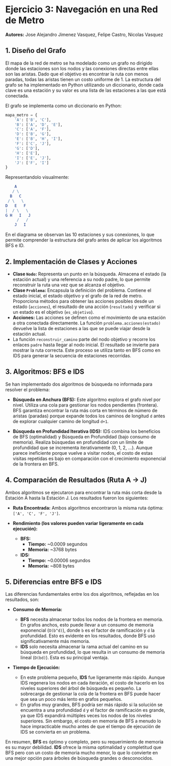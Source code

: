 # Ejercicio 3: Navegación en una Red de Metro

**Autores:** Jose Alejandro Jimenez Vasquez, Felipe Castro, Nicolas Vasquez

## 1. Diseño del Grafo

El mapa de la red de metro se ha modelado como un grafo no dirigido donde las estaciones son los nodos y las conexiones directas entre ellas son las aristas. Dado que el objetivo es encontrar la ruta con menos paradas, todas las aristas tienen un costo uniforme de 1. La estructura del grafo se ha implementado en Python utilizando un diccionario, donde cada clave es una estación y su valor es una lista de las estaciones a las que está conectada.

El grafo se implementa como un diccionario en Python:
```python
mapa_metro = {
    'A': ['B', 'C'],
    'B': ['A', 'D', 'E'],
    'C': ['A', 'F'],
    'D': ['B', 'G'],
    'E': ['B', 'H', 'I'],
    'F': ['C', 'J'],
    'G': ['D'],
    'H': ['E'],
    'I': ['E', 'J'],
    'J': ['F', 'I']
}
```
Representandolo visualmente:
```mathematica
    A
   / \
  B   C
 / \   \
D   E   F
|  / \   \
G H   I   J
     /   /
    J   I
```

En el diagrama se observan las 10 estaciones y sus conexiones, lo que permite comprender la estructura del grafo antes de aplicar los algoritmos BFS e ID.

## 2. Implementación de Clases y Acciones

- **Clase `Nodo`:** Representa un punto en la búsqueda. Almacena el estado (la estación actual) y una referencia a su nodo padre, lo que permite reconstruir la ruta una vez que se alcanza el objetivo.
- **Clase `Problema`:** Encapsula la definición del problema. Contiene el estado inicial, el estado objetivo y el grafo de la red de metro. Proporciona métodos para obtener las acciones posibles desde un estado (`acciones`), el resultado de una acción (`resultado`) y verificar si un estado es el objetivo (`es_objetivo`).
- **Acciones:** Las acciones se definen como el movimiento de una estación a otra conectada directamente. La función `problema.acciones(estado)` devuelve la lista de estaciones a las que se puede viajar desde la estación actual.
- La función `reconstruir_camino` parte del nodo objetivo y recorre los enlaces `padre` hasta llegar al nodo inicial.  El resultado se invierte para mostrar la ruta correcta. Este proceso se utiliza tanto en BFS como en IDS para generar la secuencia de estaciones recorridas.

## 3. Algoritmos: BFS e IDS

Se han implementado dos algoritmos de búsqueda no informada para resolver el problema:

- **Búsqueda en Anchura (BFS):** Este algoritmo explora el grafo nivel por nivel. Utiliza una cola para gestionar los nodos pendientes (frontera). BFS garantiza encontrar la ruta más corta en términos de número de aristas (paradas) porque expande todos los caminos de longitud `d` antes de explorar cualquier camino de longitud `d+1`.

- **Búsqueda en Profundidad Iterativa (IDS):** IDS combina los beneficios de BFS (optimalidad) y Búsqueda en Profundidad (bajo consumo de memoria). Realiza búsquedas en profundidad con un límite de profundidad que se incrementa iterativamente (0, 1, 2, ...). Aunque parece ineficiente porque vuelve a visitar nodos, el costo de estas visitas repetidas es bajo en comparación con el crecimiento exponencial de la frontera en BFS.

## 4. Comparación de Resultados (Ruta A -> J)

Ambos algoritmos se ejecutaron para encontrar la ruta más corta desde la Estación A hasta la Estación J. Los resultados fueron los siguientes:

- **Ruta Encontrada:** Ambos algoritmos encontraron la misma ruta óptima: `['A', 'C', 'F', 'J']`.

- **Rendimiento (los valores pueden variar ligeramente en cada ejecución):**
  - **BFS:**
    - **Tiempo:** ~0.0009 segundos
    - **Memoria:** ~3768 bytes
  - **IDS:**
    - **Tiempo:** ~0.00006 segundos
    - **Memoria:** ~808 bytes

## 5. Diferencias entre BFS e IDS

Las diferencias fundamentales entre los dos algoritmos, reflejadas en los resultados, son:

- **Consumo de Memoria:**
  - **BFS** necesita almacenar todos los nodos de la frontera en memoria. En grafos anchos, esto puede llevar a un consumo de memoria exponencial (`O(b^d)`), donde `b` es el factor de ramificación y `d` la profundidad. Esto es evidente en los resultados, donde BFS usó significativamente más memoria.
  - **IDS** solo necesita almacenar la rama actual del camino en su búsqueda en profundidad, lo que resulta in un consumo de memoria lineal (`O(bd)`). Esta es su principal ventaja.

- **Tiempo de Ejecución:**
  - En este problema pequeño, **IDS** fue ligeramente más rápido. Aunque IDS regenera los nodos en cada iteración, el costo de hacerlo en los niveles superiores del árbol de búsqueda es pequeño. La sobrecarga de gestionar la cola de la frontera en BFS puede hacer que sea un poco más lento en grafos pequeños.
  - En grafos muy grandes, BFS podría ser más rápido si la solución se encuentra a una profundidad `d` y el factor de ramificación es grande, ya que IDS expandirá múltiples veces los nodos de los niveles superiores. Sin embargo, el costo en memoria de BFS a menudo lo hace impracticable mucho antes de que el tiempo de ejecución de IDS se convierta en un problema.

En resumen, **BFS** es óptimo y completo, pero su requerimiento de memoria es su mayor debilidad. **IDS** ofrece la misma optimalidad y completitud que BFS pero con un costo de memoria mucho menor, lo que lo convierte en una mejor opción para árboles de búsqueda grandes o desconocidos.
